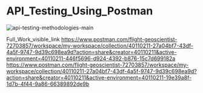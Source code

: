 # API_Testing_Using_Postman
![api-testing-methodologies-main](https://github.com/user-attachments/assets/82edc3fd-90d7-4caf-9b61-c056f80ffc43)

Full_Work_visible_link
https://www.postman.com/flight-geoscientist-72703857/workspace/my-workspace/collection/40110211-27a04bf7-43df-4a5f-9747-9d39c698ea9d?action=share&creator=40110211&active-environment=40110211-446f5696-d924-4392-b876-15c7d699182a
https://www.postman.com/flight-geoscientist-72703857/workspace/my-workspace/collection/40110211-27a04bf7-43df-4a5f-9747-9d39c698ea9d?action=share&creator=40110211&active-environment=40110211-19e39a8f-1d7b-4f44-9a86-66389892de9b
